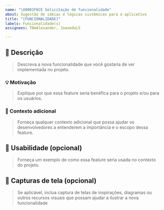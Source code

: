 ```yaml
---
name: "\U0001F6CE️ Solicitação de funcionalidade"
about: Sugestão de idéias e lógicas sistêmicas para o aplicativo
title: "[FUNCIONALIDADE]"
labels: Funcionalidade(s)
assignees: T0mAlexander, JoaoeduLS

---
```


<!--

     Critérios de aprovação

     - Descrição da funcionalidade está clara e completa
     - Motivação da funcionalidade está explicada de forma convincente
     - Dependências e/ou impacto em outras partes do projeto foi considerado
     - Proposta não duplica funcionalidades existentes
     - Solicitação é relevante para o escopo do projeto

     Agradecemos sua contribuição! A equipe de desenvolvimento avaliará sua solicitação e fornecerá feedback. Esteja ciente de que nem todas as solicitações podem ser aceitas de imediato, mas 
     valorizamos todas as sugestões para melhorar o projeto

-->

## 📖 Descrição
> Descreva a nova funcionalidade que você gostaria de ver implementada no projeto.

### 💡 Motivação
> Explique por que essa feature seria benéfica para o projeto e/ou para os usuários.

### 🔎 Contexto adicional
> Forneça qualquer contexto adicional que possa ajudar os desenvolvedores a entenderem a importância e o escopo dessa feature.

## 📲 Usabilidade (opcional)
> Forneça um exemplo de como essa feature seria usada no contexto do projeto.

## 📸 Capturas de tela (opcional)
> Se aplicável, inclua captura de telas de inspirações, diagramas ou outros recursos visuais que possam ajudar a ilustrar a nova funcionalidade
